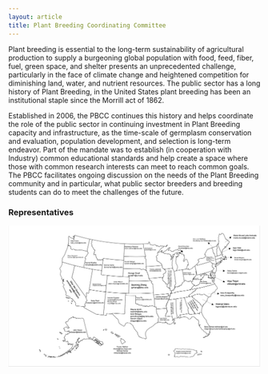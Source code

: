 ```yaml
---
layout: article
title: Plant Breeding Coordinating Committee
---
```


Plant breeding is essential to the long-term sustainability of agricultural production to supply a burgeoning global population with food, feed, fiber, fuel, green space, and shelter presents an unprecedented challenge, particularly in the face of climate change and heightened competition for diminishing land, water, and nutrient resources. The public sector has a long history of Plant Breeding, in the United States plant breeding has been an institutional staple since the Morrill act of 1862.

Established in 2006, the PBCC continues this history and helps coordinate the role of the public sector in continuing investment in Plant Breeding capacity and infrastructure, as the time-scale of germplasm conservation and evaluation, population development, and selection is long-term endeavor. Part of the mandate was to establish (in cooperation with Industry) common educational standards and help create a space where those with common research interests can meet to reach common goals. The PBCC facilitates ongoing discussion on the needs of the Plant Breeding community and in particular, what public sector breeders and breeding students can do to meet the challenges of the future.

### Representatives

![PBCC Map](assets/images/pbcc/pbcc-map-state-reps.png)

<div id="us-map-container" style="width: 100%; height: 500px;"></div>
<link rel="stylesheet" href="assets/css/us-breeding-map.css">
<script src="https://d3js.org/d3.v7.min.js"></script>
<script src="https://d3js.org/topojson.v3.min.js"></script>
<script src="https://unpkg.com/geo-albers-usa-territories@0.1.0/dist/geo-albers-usa-territories.js"></script>
<script src="assets/js/us-breeding-map.js"></script>
